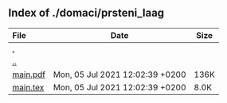 ## Index of ./domaci/prsteni_laag

File | Date | Size
:--- | --- | ---
[.](.) | |
[..](..) | |
[main.pdf](main.pdf) | Mon, 05 Jul 2021 12:02:39 +0200 | 136K
[main.tex](main.tex) | Mon, 05 Jul 2021 12:02:39 +0200 | 8.0K
